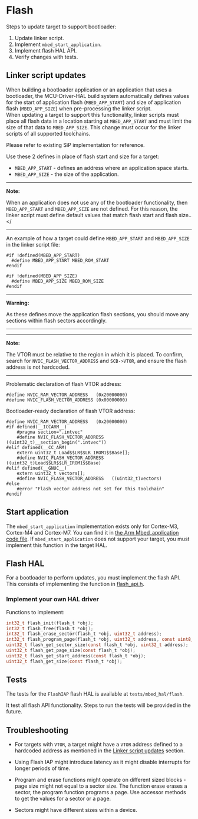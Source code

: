 # Flash

Steps to update target to support bootloader:
1. Update linker script.
1. Implement `mbed_start_application`.
1. Implement flash HAL API.
1. Verify changes with tests.

## Linker script updates

When building a bootloader application or an application that uses a bootloader, the MCU-Driver-HAL build system automatically defines values for the start of application flash (`MBED_APP_START`) and size of application flash (`MBED_APP_SIZE`) when pre-processing the linker script.  
When updating a target to support this functionality, linker scripts must place all flash data in a location starting at `MBED_APP_START` and must limit the size of that data to `MBED_APP_SIZE`. This change must occur for the linker scripts of all supported toolchains.

Please refer to existing SiP implementation for reference.

Use these 2 defines in place of flash start and size for a target:
- `MBED_APP_START` - defines an address where an application space starts.
- `MBED_APP_SIZE` - the size of the application.

---
**Note:**

When an application does not use any of the bootloader functionality, then `MBED_APP_START` and `MBED_APP_SIZE` are not defined. For this reason, the linker script must define default values that match flash start and flash size..</

---

An example of how a target could define `MBED_APP_START` and `MBED_APP_SIZE` in the linker script file:

```assembly
#if !defined(MBED_APP_START)
  #define MBED_APP_START MBED_ROM_START
#endif

#if !defined(MBED_APP_SIZE)
  #define MBED_APP_SIZE MBED_ROM_SIZE
#endif
```

---

**Warning:**

As these defines move the application flash sections, you should move any sections within flash sectors accordingly.

---

---

**Note:**

The VTOR must be relative to the region in which it is placed. To confirm, search for `NVIC_FLASH_VECTOR_ADDRESS` and `SCB->VTOR`, and ensure the flash address is not hardcoded.

---

Problematic declaration of flash VTOR address:

```assembly
#define NVIC_RAM_VECTOR_ADDRESS   (0x20000000)
#define NVIC_FLASH_VECTOR_ADDRESS (0x00000000)
```

Bootloader-ready declaration of flash VTOR address:

```assembly
#define NVIC_RAM_VECTOR_ADDRESS   (0x20000000)
#if defined(__ICCARM__)
    #pragma section=".intvec"
    #define NVIC_FLASH_VECTOR_ADDRESS   ((uint32_t)__section_begin(".intvec"))
#elif defined(__CC_ARM)
    extern uint32_t Load$$LR$$LR_IROM1$$Base[];
    #define NVIC_FLASH_VECTOR_ADDRESS   ((uint32_t)Load$$LR$$LR_IROM1$$Base)
#elif defined(__GNUC__)
    extern uint32_t vectors[];
    #define NVIC_FLASH_VECTOR_ADDRESS   ((uint32_t)vectors)
#else
    #error "Flash vector address not set for this toolchain"
#endif
```

## Start application

The `mbed_start_application` implementation exists only for Cortex-M3, Cortex-M4 and Cortex-M7. You can find it in [the Arm Mbed_application code file](https://github.com/mcu-driver-hal/MCU-Driver-HAL/blob/main/bootstrap/mbed_application.c). If `mbed_start_application` does not support your target, you must implement this function in the target HAL.

## Flash HAL

For a bootloader to perform updates, you must implement the flash API. This consists of implementing the function in [flash_api.h](https://github.com/mcu-driver-hal/MCU-Driver-HAL/blob/main/hal/include/hal/flash_api.h).

### Implement your own HAL driver

Functions to implement:

```c
int32_t flash_init(flash_t *obj);
int32_t flash_free(flash_t *obj);
int32_t flash_erase_sector(flash_t *obj, uint32_t address);
int32_t flash_program_page(flash_t *obj, uint32_t address, const uint8_t *data, uint32_t size);
uint32_t flash_get_sector_size(const flash_t *obj, uint32_t address);
uint32_t flash_get_page_size(const flash_t *obj);
uint32_t flash_get_start_address(const flash_t *obj);
uint32_t flash_get_size(const flash_t *obj);
```

## Tests

The tests for the `FlashIAP` flash HAL is available at `tests/mbed_hal/flash`.

It test all flash API functionality.
Steps to run the tests will be provided in the future.

## Troubleshooting

- For targets with `VTOR`, a target might have a `VTOR` address defined to a hardcoded address as mentioned in the [Linker script updates](#linker-script-updates) section.

- Using Flash IAP might introduce latency as it might disable interrupts for longer periods of time.

- Program and erase functions might operate on different sized blocks - page size might not equal to a sector size. The function erase erases a sector, the program function programs a page. Use accessor methods to get the values for a sector or a page.

- Sectors might have different sizes within a device.
